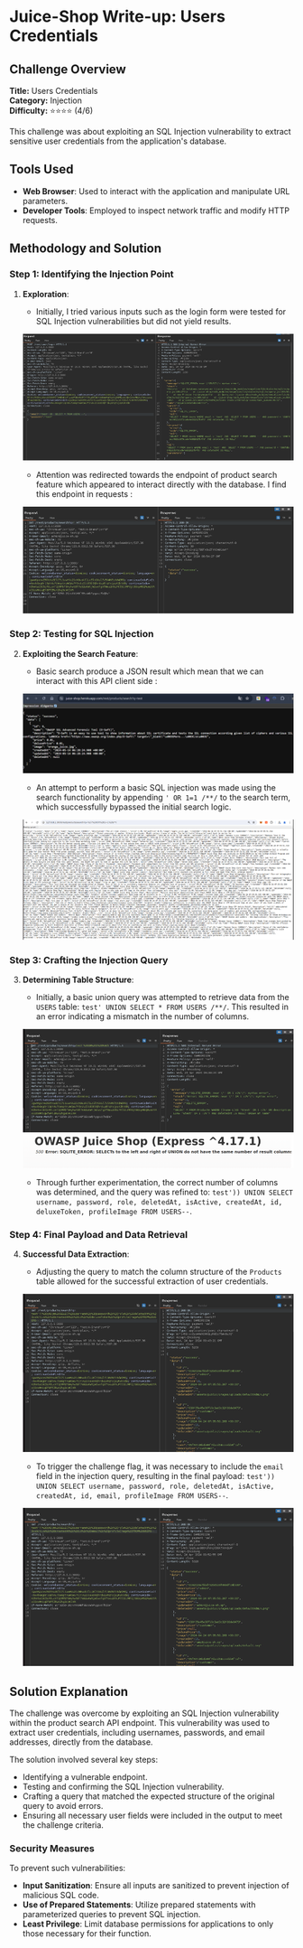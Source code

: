 # Juice-Shop Write-up: Users Credentials

## Challenge Overview

**Title:** Users Credentials\
**Category:** Injection\
**Difficulty:** ⭐⭐⭐⭐ (4/6)

This challenge was about exploiting an SQL Injection vulnerability to extract sensitive user credentials from the application's database.

## Tools Used

- **Web Browser**: Used to interact with the application and manipulate URL parameters.
- **Developer Tools**: Employed to inspect network traffic and modify HTTP requests.

## Methodology and Solution

### Step 1: Identifying the Injection Point

1. **Exploration**:
   - Initially, I tried various inputs such as the login form were tested for SQL Injection vulnerabilities but did not yield results.

   ![sql injection](../assets/difficulty4/user_credentials_1.png)

   - Attention was redirected towards the endpoint of product search feature which appeared to interact directly with the database. I find this endpoint in requests :

   ![request product using burp](../assets/difficulty4/user_credentials_2.png)


### Step 2: Testing for SQL Injection

2. **Exploiting the Search Feature**:
   - Basic search produce a JSON result which mean that we can interact with this API client side :
   
   ![endpoint search](../assets/difficulty4/user_credentials_3.png)

   - An attempt to perform a basic SQL injection was made using the search functionality by appending `' OR 1=1 /**/` to the search term, which successfully bypassed the initial search logic.

   ![full search](../assets/difficulty4/user_credentials_4.png)


### Step 3: Crafting the Injection Query

3. **Determining Table Structure**:
   - Initially, a basic union query was attempted to retrieve data from the `USERS` table: `test' UNION SELECT * FROM USERS /**/`. This resulted in an error indicating a mismatch in the number of columns.

   ![endpoint syntax error](../assets/difficulty4/user_credentials_5.png)
   ![select union error](../assets/difficulty4/user_credentials_6.png)


   - Through further experimentation, the correct number of columns was determined, and the query was refined to: `test')) UNION SELECT username, password, role, deletedAt, isActive, createdAt, id, deluxeToken, profileImage FROM USERS--`.

### Step 4: Final Payload and Data Retrieval

4. **Successful Data Extraction**:
   - Adjusting the query to match the column structure of the `Products` table allowed for the successful extraction of user credentials.

   ![payload result](../assets/difficulty4/user_credentials_7.png)

   - To trigger the challenge flag, it was necessary to include the `email` field in the injection query, resulting in the final payload: `test')) UNION SELECT username, password, role, deletedAt, isActive, createdAt, id, email, profileImage FROM USERS--`.

   ![new payload result](../assets/difficulty4/user_credentials_8.png)


## Solution Explanation

The challenge was overcome by exploiting an SQL Injection vulnerability within the product search API endpoint. This vulnerability was used to extract user credentials, including usernames, passwords, and email addresses, directly from the database.

The solution involved several key steps:
- Identifying a vulnerable endpoint.
- Testing and confirming the SQL Injection vulnerability.
- Crafting a query that matched the expected structure of the original query to avoid errors.
- Ensuring all necessary user fields were included in the output to meet the challenge criteria.

### Security Measures

To prevent such vulnerabilities:
- **Input Sanitization**: Ensure all inputs are sanitized to prevent injection of malicious SQL code.
- **Use of Prepared Statements**: Utilize prepared statements with parameterized queries to prevent SQL injection.
- **Least Privilege**: Limit database permissions for applications to only those necessary for their function.

